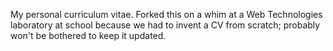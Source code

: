 My personal curriculum vitae. Forked this on a whim at a Web Technologies laboratory at school because we had to invent a CV from scratch; probably won't be bothered to keep it updated.